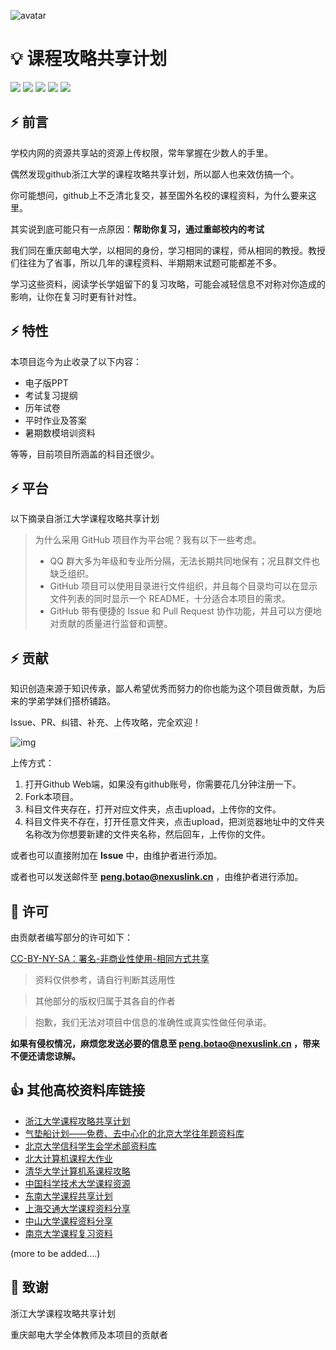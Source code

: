 ![avatar](http://www.cqupt.edu.cn/cqupt/img/logo.png)
# 💡 课程攻略共享计划

[![](https://img.shields.io/github/watchers/ScenicPatrick/CLF-CQPUT.svg?style=flat)](https://github.com/ScenicPatrick/CLF-CQPUT/watchers)
[![](https://img.shields.io/github/stars/ScenicPatrick/CLF-CQPUT.svg?style=flat)](https://github.com/ScenicPatrick/CLF-CQPUT/stargazers)
[![](https://img.shields.io/github/forks/ScenicPatrick/CLF-CQPUT.svg?style=flat)](https://github.com/ScenicPatrick/CLF-CQPUT/network/members)
[![](https://img.shields.io/github/issues-pr-closed-raw/ScenicPatrick/CLF-CQPUT.svg?style=flat)](https://github.com/ScenicPatrick/CLF-CQPUT/issues)
![](https://img.shields.io/github/repo-size/ScenicPatrick/CLF-CQPUT.svg?style=flat)

## ⚡ 前言

学校内网的资源共享站的资源上传权限，常年掌握在少数人的手里。

偶然发现github浙江大学的课程攻略共享计划，所以鄙人也来效仿搞一个。

你可能想问，github上不乏清北复交，甚至国外名校的课程资料，为什么要来这里。

其实说到底可能只有一点原因：**帮助你复习，通过重邮校内的考试**

我们同在重庆邮电大学，以相同的身份，学习相同的课程，师从相同的教授。教授们往往为了省事，所以几年的课程资料、半期期末试题可能都差不多。

学习这些资料，阅读学长学姐留下的复习攻略，可能会减轻信息不对称对你造成的影响，让你在复习时更有针对性。

## ⚡ 特性

本项目迄今为止收录了以下内容：

- 电子版PPT
- 考试复习提纲
- 历年试卷
- 平时作业及答案
- 暑期数模培训资料

等等，目前项目所涵盖的科目还很少。

## ⚡ 平台

以下摘录自浙江大学课程攻略共享计划

> 为什么采用 GitHub 项目作为平台呢？我有以下一些考虑。
>
> - QQ 群大多为年级和专业所分隔，无法长期共同地保有；况且群文件也缺乏组织。
> - GitHub 项目可以使用目录进行文件组织，并且每个目录均可以在显示文件列表的同时显示一个 README，十分适合本项目的需求。
> - GitHub 带有便捷的 Issue 和 Pull Request 协作功能，并且可以方便地对贡献的质量进行监督和调整。

## ⚡ 贡献

知识创造来源于知识传承，鄙人希望优秀而努力的你也能为这个项目做贡献，为后来的学弟学妹们搭桥铺路。

Issue、PR、纠错、补充、上传攻略，完全欢迎！

![img](https://ss0.bdstatic.com/70cFuHSh_Q1YnxGkpoWK1HF6hhy/it/u=849539248,681678576&fm=26&gp=0.jpg)

上传方式：

1. 打开Github Web端，如果没有github账号，你需要花几分钟注册一下。
2. Fork本项目。
3. 科目文件夹存在，打开对应文件夹，点击upload，上传你的文件。
4. 科目文件夹不存在，打开任意文件夹，点击upload，把浏览器地址中的文件夹名称改为你想要新建的文件夹名称，然后回车，上传你的文件。

或者也可以直接附加在 **Issue** 中，由维护者进行添加。

或者也可以发送邮件至 **peng.botao@nexuslink.cn** ，由维护者进行添加。

## 📄 许可

由贡献者编写部分的许可如下：

[CC-BY-NY-SA：署名-非商业性使用-相同方式共享](https://creativecommons.org/licenses/by-nc-sa/4.0/deed.zh)

> 资料仅供参考，请自行判断其适用性

> 其他部分的版权归属于其各自的作者

> 抱歉，我们无法对项目中信息的准确性或真实性做任何承诺。

**如果有侵权情况，麻烦您发送必要的信息至 peng.botao@nexuslink.cn ，带来不便还请您谅解。**

## 👍 其他高校资料库链接

- [浙江大学课程攻略共享计划](https://github.com/QSCTech/zju-icicles)
- [气垫船计划——免费、去中心化的北京大学往年题资料库](https://github.com/martinwu42/project-hover)
- [北京大学信科学生会学术部资料库](https://github.com/EECS-PKU-XSB/Shared-learning-materials)
- [北大计算机课程大作业](https://github.com/tongtzeho/PKUCourse)
- [清华大学计算机系课程攻略](https://github.com/PKUanonym/REKCARC-TSC-UHT)
- [中国科学技术大学课程资源](https://github.com/USTC-Resource/USTC-Course)
- [东南大学课程共享计划](https://github.com/zjdx1998/seucourseshare)
- [上海交通大学课程资料分享](https://github.com/CoolPhilChen/SJTU-Courses/)
- [中山大学课程资料分享](https://github.com/sysuexam/SYSU-Exam)
- [南京大学课程复习资料](https://github.com/idealclover/NJU-Review-Materials)

(more to be added....)

## 🙏 致谢

浙江大学课程攻略共享计划

重庆邮电大学全体教师及本项目的贡献者

